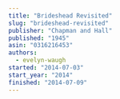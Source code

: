 ```yaml
---
title: "Brideshead Revisited"
slug: "brideshead-revisited"
publisher: "Chapman and Hall"
published: "1945"
asin: "0316216453"
authors:
  - evelyn-waugh
started: "2014-07-03"
start_year: "2014"
finished: "2014-07-09"
---
```

